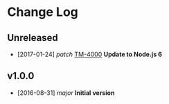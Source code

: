 # Change Log

## Unreleased
- [2017-01-24] *patch* [TM-4000](https://jiralabone.atlassian.net/browse/TM-4000) **Update to Node.js 6**

## v1.0.0
- [2016-08-31] *major* **Initial version**